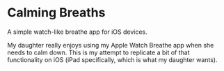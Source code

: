 # Calming Breaths
A simple watch-like breathe app for iOS devices.

My daughter really enjoys using my Apple Watch Breathe app when she needs to calm down. This is my attempt to replicate a bit of that functionality on iOS (iPad specifically, which is what my daughter wants).

